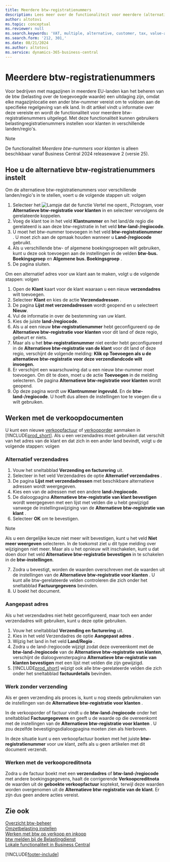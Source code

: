 ```yaml
---
title: Meerdere btw-registratienummers
description: Lees meer over de functionaliteit voor meerdere (alternatieve) btw-registratienummers.
author: altotovi
ms.topic: conceptual
ms.reviewer: null
ms.search.keywords: 'VAT, multiple, alternative, customer, tax, value-added tax'
ms.search.form: '212, 301,'
ms.date: 08/21/2024
ms.author: altotovi
ms.service: dynamics-365-business-central
---
```


# Meerdere btw-registratienummers 

Voor bedrijven met magazijnen in meerdere EU-landen kan het beheren van de btw (belasting over de toegevoegde waarde) een uitdaging zijn, omdat elke magazijnlocatie een ander btw-nummer vereist om te voldoen aan de specifieke regelgeving van elk land. In dit artikel vindt u informatie over deze vereiste en wordt de functionaliteit voor meerdere btw-registratienummers uitgelegd. Met deze functionaliteit kunnen gebruikers belastingregistratienummers instellen voor klanten in verschillende landen/regio's.  

> [!NOTE]
> De functionaliteit *Meerdere btw-nummers voor klanten* is alleen beschikbaar vanaf Business Central 2024 releasewave 2 (versie 25).

## Hoe u de alternatieve btw-registratienummers instelt  

Om de alternatieve btw-registratienummers voor verschillende landen/regio's in te stellen, voert u de volgende stappen uit: volgen 

1. Selecteer het ![Lampje dat de functie Vertel me opent.](media/ui-search/search_small.png "Vertel me wat u wilt doen"), Pictogram, voer  **Alternatieve btw-registratie voor klanten** in en selecteer vervolgens de gerelateerde koppelen. 
2. Voeg de klant toe in het veld  **Klantnummer**  en het land/de regio die gerelateerd is aan deze btw-registratie in het veld  **btw-land-/regiocode**.  
3. U moet het btw-nummer toevoegen in het veld  **btw-registratienummer** . U moet zich aan de opmaak houden wanneer u  **Land-/regiocode** gebruikt. 
4. Als u verschillende btw- of algemene boekingsgroepen wilt gebruiken, kunt u deze ook toevoegen aan de instellingen in de velden  **btw-bus. Boekingsgroep** en  **Algemene bus. Boekingsgroep** . 
5. De pagina sluiten.   

Om een alternatief adres voor uw klant aan te maken, volgt u de volgende stappen: volgen  

1. Open de **Klant** kaart voor de klant waaraan u een nieuw **verzendadres** wilt toevoegen. 
2. Selecteer  **Klant** en kies de actie  **Verzendadressen** .   
3. De pagina  **Lijst met verzendadressen** wordt geopend en u selecteert  **Nieuw**. 
4. Vul de informatie in over de bestemming van uw klant.  
5. Kies de juiste **land-/regiocode**.   
6. Als u al een nieuw **btw-registratienummer** hebt geconfigureerd op de **Alternatieve btw-registratie voor klanten** voor dit land of deze regio, gebeurt er niets. 
7. Maar als u het **btw-registratienummer** niet eerder hebt geconfigureerd in de **Alternatieve btw-registratie van de klant** voor dit land of deze regio, verschijnt de volgende melding: **Klik op Toevoegen als u de alternatieve btw-registratie voor deze verzendlandcode wilt invoegen.** 
8. Er verschijnt een waarschuwing dat u een nieuw btw-nummer moet toevoegen. Om dit te doen, moet u de actie  **Toevoegen** in de melding selecteren. De pagina  **Alternatieve btw-registratie voor klanten** wordt geopend. 
9. Op deze pagina wordt uw **Klantnummer ingevuld.** En de  **btw-land-/regiocode**. U hoeft dus alleen de instellingen toe te voegen die u wilt gebruiken. 

## Werken met de verkoopdocumenten   

U kunt een nieuwe [verkoopfactuur](sales-how-invoice-sales.md) of [verkooporder](sales-how-sell-products.md) aanmaken in [!INCLUDE[prod_short](includes/prod_short.md)]. Als u een verzendadres moet gebruiken dat verschilt van het adres van de klant en dat zich in een ander land bevindt, volgt u de volgende stappen: volgen  

### Alternatief verzendadres  

1. Vouw het sneltabblad **Verzending en facturering** uit.   
2. Selecteer in het veld Verzendadres de optie  **Alternatief verzendadres** . 
3. De pagina  **Lijst met verzendadressen** met beschikbare alternatieve adressen wordt weergegeven. 
4. Kies een van de adressen met een andere **land-/regiocode**. 
5. De dialoogpagina  **Alternatieve btw-registratie van klant bevestigen** wordt weergegeven met een lijst met velden die u hebt gewijzigd vanwege de instellingswijziging van de  **Alternatieve btw-registratie van klant** . 
6. Selecteer **OK** om te bevestigen.   

> [!NOTE]
> Als u een dergelijke keuze niet meer wilt bevestigen, kunt u het veld  **Niet meer weergeven**  selecteren. In de toekomst ziet u dit type melding over wijzigingen niet meer. Maar als u het opnieuw wilt inschakelen, kunt u dat doen door het veld  **Alternatieve btw-registratie bevestigen** in te schakelen in de  **btw-instellingen**.  
   
7. Zodra u bevestigt, worden de waarden overschreven met de waarden uit de instellingen van de  **Alternatieve btw-registratie voor klanten** . U kunt alle btw-gerelateerde velden controleren die zich onder het sneltabblad  **Factuurgegevens** bevinden.  
8. U boekt het document.  

### Aangepast adres  

Als u het verzendadres niet hebt geconfigureerd, maar toch een ander verzendadres wilt gebruiken, kunt u deze optie gebruiken.  

1. Vouw het sneltabblad **Verzending en facturering** uit.   
2. Kies in het veld Verzendadres de optie  **Aangepast adres** .  
3. Wijzig het land in het veld  **Land/Regio** .  
4. Zodra u de land-/regiocode wijzigt zodat deze overeenkomt met de **btw-land-/regiocode** van de **Alternatieve btw-registratie van klanten**, verschijnt de dialoogvensterpagina **Alternatieve btw-registratie van klanten bevestigen**  met een lijst met velden die zijn gewijzigd. 
5. [!INCLUDE[prod_short](includes/prod_short.md)] wijzigt ook alle btw-gerelateerde velden die zich onder het sneltabblad  **factuurdetails**  bevinden.  

### Werk zonder verzending 

Als er geen verzending als proces is, kunt u nog steeds gebruikmaken van de instellingen van de  **Alternatieve btw-registratie voor klanten** .

In de verkooporder of factuur vindt u de  **btw-land-/regiocode** onder het sneltabblad  **Factuurgegevens** en geeft u de waarde op die overeenkomt met de instellingen van de  **Alternatieve btw-registratie voor klanten** . U zou dezelfde bevestigingsdialoogpagina moeten zien als hierboven. 

In deze situatie kunt u een verkoopfactuur boeken met het juiste **btw-registratienummer** voor uw klant, zelfs als u geen artikelen met dit document verzendt. 

### Werken met de verkoopcreditnota  

Zodra u de factuur boekt met een **verzendadres** of **btw-land-/regiocode** met andere boekingsgegevens, haalt de corrigerende **Verkoopcreditnota** de waarden uit de **geboekte verkoopfactuur** koptekst, terwijl deze waarden worden overgenomen uit de **Alternatieve btw-registratie van de klant**. Er zijn dus geen andere acties vereist. 

## Zie ook

[Overzicht btw-beheer](finance-manage-vat.md)    
[Omzetbelasting instellen](finance-setup-vat.md)    
[Werken met btw op verkoop en inkoop](finance-work-with-vat.md)    
[btw melden bij de Belastingdienst](finance-how-report-vat.md)    
[Lokale functionaliteit in Business Central](about-localization.md)    


[!INCLUDE[footer-include](includes/footer-banner.md)]
